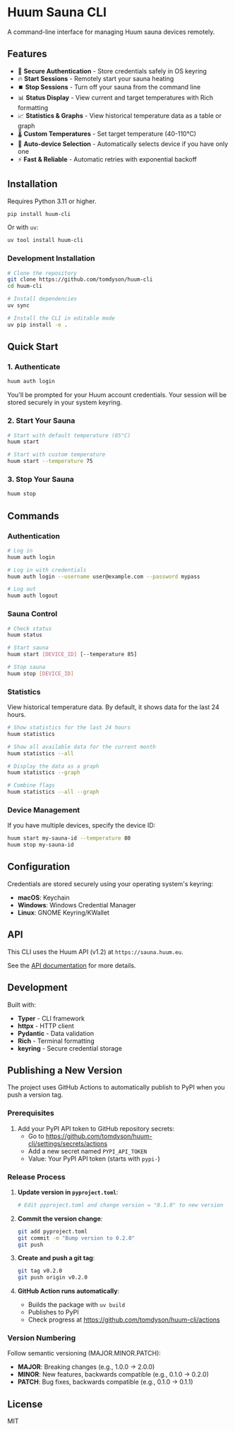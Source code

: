# Huum Sauna CLI

A command-line interface for managing Huum sauna devices remotely.

## Features

- 🔐 **Secure Authentication** - Store credentials safely in OS keyring
- 🔥 **Start Sessions** - Remotely start your sauna heating
- ⏹️  **Stop Sessions** - Turn off your sauna from the command line
- 📊 **Status Display** - View current and target temperatures with Rich formatting
- 📈 **Statistics & Graphs** - View historical temperature data as a table or graph
- 🌡️  **Custom Temperatures** - Set target temperature (40-110°C)
- 🎯 **Auto-device Selection** - Automatically selects device if you have only one
- ⚡ **Fast & Reliable** - Automatic retries with exponential backoff

## Installation

Requires Python 3.11 or higher.

```bash
pip install huum-cli
```

Or with `uv`:

```bash
uv tool install huum-cli
```

### Development Installation

```bash
# Clone the repository
git clone https://github.com/tomdyson/huum-cli
cd huum-cli

# Install dependencies
uv sync

# Install the CLI in editable mode
uv pip install -e .
```

## Quick Start

### 1. Authenticate

```bash
huum auth login
```

You'll be prompted for your Huum account credentials. Your session will be stored securely in your system keyring.

### 2. Start Your Sauna

```bash
# Start with default temperature (85°C)
huum start

# Start with custom temperature
huum start --temperature 75
```

### 3. Stop Your Sauna

```bash
huum stop
```

## Commands

### Authentication

```bash
# Log in
huum auth login

# Log in with credentials
huum auth login --username user@example.com --password mypass

# Log out
huum auth logout
```

### Sauna Control

```bash
# Check status
huum status

# Start sauna
huum start [DEVICE_ID] [--temperature 85]

# Stop sauna
huum stop [DEVICE_ID]
```

### Statistics

View historical temperature data. By default, it shows data for the last 24 hours.

```bash
# Show statistics for the last 24 hours
huum statistics

# Show all available data for the current month
huum statistics --all

# Display the data as a graph
huum statistics --graph

# Combine flags
huum statistics --all --graph
```

### Device Management

If you have multiple devices, specify the device ID:

```bash
huum start my-sauna-id --temperature 80
huum stop my-sauna-id
```

## Configuration

Credentials are stored securely using your operating system's keyring:
- **macOS**: Keychain
- **Windows**: Windows Credential Manager
- **Linux**: GNOME Keyring/KWallet

## API

This CLI uses the Huum API (v1.2) at `https://sauna.huum.eu`.

See the [API documentation](https://app.swaggerhub.com/apis-docs/info716/HUUM/1.2) for more details.

## Development

Built with:
- **Typer** - CLI framework
- **httpx** - HTTP client
- **Pydantic** - Data validation
- **Rich** - Terminal formatting
- **keyring** - Secure credential storage

## Publishing a New Version

The project uses GitHub Actions to automatically publish to PyPI when you push a version tag.

### Prerequisites

1. Add your PyPI API token to GitHub repository secrets:
   - Go to https://github.com/tomdyson/huum-cli/settings/secrets/actions
   - Add a new secret named `PYPI_API_TOKEN`
   - Value: Your PyPI API token (starts with `pypi-`)

### Release Process

1. **Update version in `pyproject.toml`**:
   ```bash
   # Edit pyproject.toml and change version = "0.1.0" to new version
   ```

2. **Commit the version change**:
   ```bash
   git add pyproject.toml
   git commit -m "Bump version to 0.2.0"
   git push
   ```

3. **Create and push a git tag**:
   ```bash
   git tag v0.2.0
   git push origin v0.2.0
   ```

4. **GitHub Action runs automatically**:
   - Builds the package with `uv build`
   - Publishes to PyPI
   - Check progress at https://github.com/tomdyson/huum-cli/actions

### Version Numbering

Follow semantic versioning (MAJOR.MINOR.PATCH):
- **MAJOR**: Breaking changes (e.g., 1.0.0 → 2.0.0)
- **MINOR**: New features, backwards compatible (e.g., 0.1.0 → 0.2.0)
- **PATCH**: Bug fixes, backwards compatible (e.g., 0.1.0 → 0.1.1)

## License

MIT
